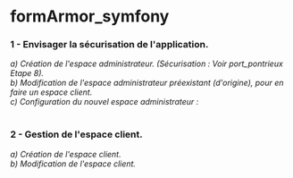 # formArmor_symfony
### 1 - Envisager la sécurisation de l'application.
_a) Création de l'espace administrateur. (Sécurisation : Voir port_pontrieux Etape 8)._ <br>
_b) Modification de l'espace administrateur préexistant (d'origine), pour en faire un espace client._ <br>
_c) Configuration du nouvel espace administrateur :_ <br>
<br>
### 2 - Gestion de l'espace client.
_a) Création de l'espace client._ <br>
_b) Modification de l'espace client._ 
